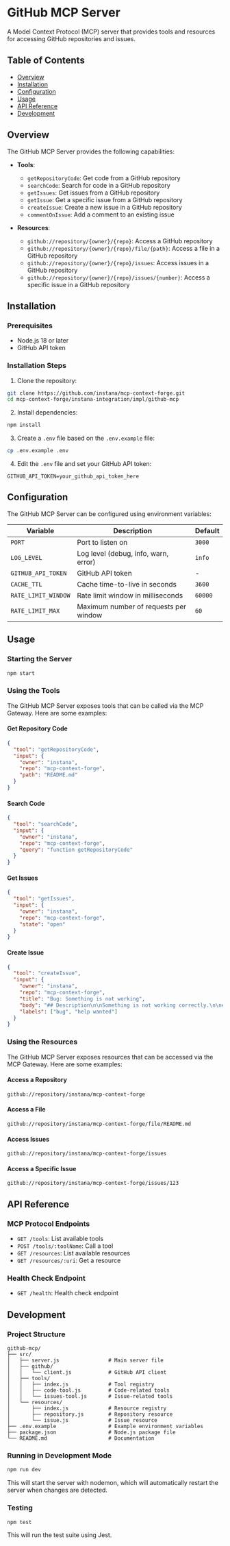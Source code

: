 # GitHub MCP Server

A Model Context Protocol (MCP) server that provides tools and resources for accessing GitHub repositories and issues.

## Table of Contents

- [Overview](#overview)
- [Installation](#installation)
- [Configuration](#configuration)
- [Usage](#usage)
- [API Reference](#api-reference)
- [Development](#development)

## Overview

The GitHub MCP Server provides the following capabilities:

- **Tools**:
  - `getRepositoryCode`: Get code from a GitHub repository
  - `searchCode`: Search for code in a GitHub repository
  - `getIssues`: Get issues from a GitHub repository
  - `getIssue`: Get a specific issue from a GitHub repository
  - `createIssue`: Create a new issue in a GitHub repository
  - `commentOnIssue`: Add a comment to an existing issue

- **Resources**:
  - `github://repository/{owner}/{repo}`: Access a GitHub repository
  - `github://repository/{owner}/{repo}/file/{path}`: Access a file in a GitHub repository
  - `github://repository/{owner}/{repo}/issues`: Access issues in a GitHub repository
  - `github://repository/{owner}/{repo}/issues/{number}`: Access a specific issue in a GitHub repository

## Installation

### Prerequisites

- Node.js 18 or later
- GitHub API token

### Installation Steps

1. Clone the repository:

```bash
git clone https://github.com/instana/mcp-context-forge.git
cd mcp-context-forge/instana-integration/impl/github-mcp
```

2. Install dependencies:

```bash
npm install
```

3. Create a `.env` file based on the `.env.example` file:

```bash
cp .env.example .env
```

4. Edit the `.env` file and set your GitHub API token:

```
GITHUB_API_TOKEN=your_github_api_token_here
```

## Configuration

The GitHub MCP Server can be configured using environment variables:

| Variable | Description | Default |
| --- | --- | --- |
| `PORT` | Port to listen on | `3000` |
| `LOG_LEVEL` | Log level (debug, info, warn, error) | `info` |
| `GITHUB_API_TOKEN` | GitHub API token | - |
| `CACHE_TTL` | Cache time-to-live in seconds | `3600` |
| `RATE_LIMIT_WINDOW` | Rate limit window in milliseconds | `60000` |
| `RATE_LIMIT_MAX` | Maximum number of requests per window | `60` |

## Usage

### Starting the Server

```bash
npm start
```

### Using the Tools

The GitHub MCP Server exposes tools that can be called via the MCP Gateway. Here are some examples:

#### Get Repository Code

```json
{
  "tool": "getRepositoryCode",
  "input": {
    "owner": "instana",
    "repo": "mcp-context-forge",
    "path": "README.md"
  }
}
```

#### Search Code

```json
{
  "tool": "searchCode",
  "input": {
    "owner": "instana",
    "repo": "mcp-context-forge",
    "query": "function getRepositoryCode"
  }
}
```

#### Get Issues

```json
{
  "tool": "getIssues",
  "input": {
    "owner": "instana",
    "repo": "mcp-context-forge",
    "state": "open"
  }
}
```

#### Create Issue

```json
{
  "tool": "createIssue",
  "input": {
    "owner": "instana",
    "repo": "mcp-context-forge",
    "title": "Bug: Something is not working",
    "body": "## Description\n\nSomething is not working correctly.\n\n## Steps to Reproduce\n\n1. Step 1\n2. Step 2\n3. Step 3\n\n## Expected Behavior\n\nIt should work correctly.",
    "labels": ["bug", "help wanted"]
  }
}
```

### Using the Resources

The GitHub MCP Server exposes resources that can be accessed via the MCP Gateway. Here are some examples:

#### Access a Repository

```
github://repository/instana/mcp-context-forge
```

#### Access a File

```
github://repository/instana/mcp-context-forge/file/README.md
```

#### Access Issues

```
github://repository/instana/mcp-context-forge/issues
```

#### Access a Specific Issue

```
github://repository/instana/mcp-context-forge/issues/123
```

## API Reference

### MCP Protocol Endpoints

- `GET /tools`: List available tools
- `POST /tools/:toolName`: Call a tool
- `GET /resources`: List available resources
- `GET /resources/:uri`: Get a resource

### Health Check Endpoint

- `GET /health`: Health check endpoint

## Development

### Project Structure

```
github-mcp/
├── src/
│   ├── server.js                # Main server file
│   ├── github/
│   │   └── client.js            # GitHub API client
│   ├── tools/
│   │   ├── index.js             # Tool registry
│   │   ├── code-tool.js         # Code-related tools
│   │   └── issues-tool.js       # Issue-related tools
│   └── resources/
│       ├── index.js             # Resource registry
│       ├── repository.js        # Repository resource
│       └── issue.js             # Issue resource
├── .env.example                 # Example environment variables
├── package.json                 # Node.js package file
└── README.md                    # Documentation
```

### Running in Development Mode

```bash
npm run dev
```

This will start the server with nodemon, which will automatically restart the server when changes are detected.

### Testing

```bash
npm test
```

This will run the test suite using Jest.